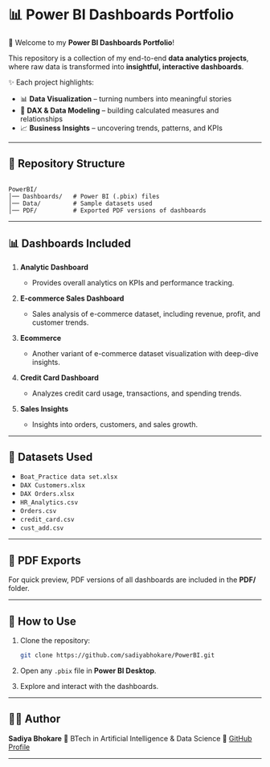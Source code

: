 
# 📊 Power BI Dashboards Portfolio

🚀 Welcome to my **Power BI Dashboards Portfolio**!  

This repository is a collection of my end-to-end **data analytics projects**, where raw data is transformed into **insightful, interactive dashboards**.  

✨ Each project highlights:
- 📊 **Data Visualization** – turning numbers into meaningful stories  
- 🧮 **DAX & Data Modeling** – building calculated measures and relationships  
- 📈 **Business Insights** – uncovering trends, patterns, and KPIs  

---

## 📁 Repository Structure

```

PowerBI/
│── Dashboards/   # Power BI (.pbix) files
│── Data/         # Sample datasets used
│── PDF/          # Exported PDF versions of dashboards

````

---

## 📊 Dashboards Included

1. **Analytic Dashboard**
   - Provides overall analytics on KPIs and performance tracking.

2. **E-commerce Sales Dashboard**
   - Sales analysis of e-commerce dataset, including revenue, profit, and customer trends.

3. **Ecommerce**
   - Another variant of e-commerce dataset visualization with deep-dive insights.

4. **Credit Card Dashboard**
   - Analyzes credit card usage, transactions, and spending trends.

5. **Sales Insights**
   - Insights into orders, customers, and sales growth.

---

## 📂 Datasets Used

- `Boat_Practice data set.xlsx`
- `DAX Customers.xlsx`
- `DAX Orders.xlsx`
- `HR_Analytics.csv`
- `Orders.csv`
- `credit_card.csv`
- `cust_add.csv`

---

## 📑 PDF Exports

For quick preview, PDF versions of all dashboards are included in the **PDF/** folder.

---

## 🚀 How to Use

1. Clone the repository:
   ```bash
   git clone https://github.com/sadiyabhokare/PowerBI.git
    ````

2. Open any `.pbix` file in **Power BI Desktop**.
3. Explore and interact with the dashboards.

---

## 👩‍💻 Author

**Sadiya Bhokare**
📌 BTech in Artificial Intelligence & Data Science
🔗 [GitHub Profile](https://github.com/sadiyabhokare)

---

